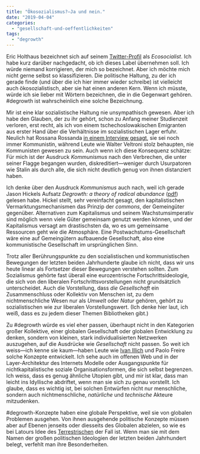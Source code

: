 ```yaml
---
title: "Ökosozialismus?–Ja und nein."
date: "2019-04-04"
categories: 
  - "gesellschaft-und-oeffentlichkeiten"
tags: 
  - "degrowth"
---
```


Eric Holthaus bezeichnet sich auf seinem [Twitter-Profil](https://twitter.com/ericholthaus?lang=de "Eric Holthaus (@EricHolthaus) | Twitter") als _Ecosocialist_. Ich habe kurz darüber nachgedacht, ob ich dieses Label übernehmen soll. Ich würde niemand korrigieren, der mich so bezeichnet. Aber ich möchte mich nicht gerne selbst so klassifizieren. Die politische Haltung, zu der ich gerade finde (und über die ich hier immer wieder schreibe) ist vielleicht auch ökosozialistisch, aber sie hat einen anderen Kern. Wenn ich müsste, würde ich sie lieber mit Wörtern bezeichnen, die in die Gegenwart gehören. #degrowth ist wahrscheinlich eine solche Bezeichnung.

Mir ist eine klar sozialistische Haltung nie unsympathisch gewesen. Aber ich habe den Glauben, der zu ihr gehört, schon zu Anfang meiner Studienzeit verloren, erst recht, als ich von einem tschechoslowakischen Emigranten aus erster Hand über die Verhältnisse im sozialistischen Lager erfuhr. Neulich hat Rossana Rossanda [in einem Interview gesagt](https://www.huffingtonpost.it/2018/10/31/rossana-rossanda-da-parigi-vedevo-salvini-in-tv-e-provavo-vergogna-la-sua-vittoria-e-colpa-nostra-e-un-prepotente-che-sa-quello-che-vuole_a_23576673/ "Rossana Rossanda: Da Parigi vedevo Salvini in tv e provavo vergogna. La sua vittoria è colpa nostra. È un prepotente, che sa quello che vuole | L’Huffington Post"), sie sei noch immer Kommunistin, während Leute wie Walter Veltroni stolz behaupten, nie Kommunisten gewesen zu sein. Auch wenn ich diese Konsequenz schätze: Für mich ist der Ausdruck _Kommunismus_ nach den Verbrechen, die unter seiner Flagge begangen wurden, diskreditiert—weniger durch Usurpatoren wie Stalin als durch alle, die sich nicht deutlich genug von ihnen distanziert haben.

Ich denke über den Ausdruck _Kommunismus_ auch nach, weil ich gerade Jason Hickels Aufsatz _Degrowth: a theory of radical abundance_ ([pdf](http://www.paecon.net/PAEReview/issue87/Hickel87.pdf "Degrowth: a theory of radical abundance")) gelesen habe. Hickel stellt, sehr vereinfacht gesagt, den kapitalistischen Vermarktungsmechanismen das Prinzip der _commons_, der Gemeingüter gegenüber. Alternativen zum Kapitalismus und seinem Wachstumsimperativ sind möglich wenn viele Güter gemeinsam genutzt werden können, und der Kapitalismus versagt am drastischsten da, wo es um gemeinsame Ressourcen geht wie die Atmosphäre. Eine Postwachstums-Gesellschaft wäre eine auf Gemeingütern aufbauende Gesellschaft, also eine kommunistische Gesellschaft im ursprünglichen Sinn.

Trotz aller Berührungspunkte zu den sozialistischen und kommunistischen Bewegungen der letzten beiden Jahrhunderte glaube ich nicht, dass wir uns heute linear als Fortsetzer dieser Bewegungen verstehen sollten. Zum Sozialismus gehörte fast überall eine eurozentrische Fortschrittsideologie, die sich von den liberalen Fortschrittsvorstellungen nicht grundsätzlich unterscheidet. Auch die Vorstellung, dass _die Gesellschaft_ ein Zusammenschluss oder Kollektiv von Menschen ist, zu dem nichtmenschliche Wesen nur als _Umwelt_ oder _Natur_ gehören, gehört zu sozialistischen wie zur liberalen Vorstellungswert. (Ich denke hier laut, ich weiß, dass es zu jedem dieser Themen Bibliotheken gibt.)

Zu #degrowth würde es viel eher passen, überhaupt nicht in den Kategorien großer Kollektive, einer globalen Gesellschaft oder globalen Entwicklung zu denken, sondern von kleinen, stark individualisierten Netzwerken auszugehen, auf die Ausdrücke wie _Gesellschaft_ nicht passen. So weit ich weiss—ich kenne sie kaum—haben Leute wie [Ivan Illich](https://www.liberation.fr/debats/2019/02/28/l-anarchisme-convivial-d-illich-seduit-ceux-qui-veulent-vivre-leur-autonomie-face-aux-institutions_1712214 "«L’anarchisme convivial d’Illich séduit ceux qui veulent vivre leur autonomie face aux institutions» - Libération") und Paolo Freire solche Konzepte entwickelt. Ich sehe auch im offenen Web und in der Layer-Architektur des Internets Modelle oder Ausgangspunkte für nichtkapitalistische soziale Organisationsformen, die sich selbst begrenzen. Ich weiss, dass es genug ähnliche Utopien gibt, und mir ist klar, dass man leicht ins Idyllische abdriftet, wenn man sie sich zu genau vorstellt. Ich glaube, dass es wichtig ist, bei solchen Entwürfen nicht nur menschliche, sondern auch nichtmenschliche, _natürliche_ und _technische_ Akteure mitzudenken.

#degrowth-Konzepte haben eine globale Perspektive, weil sie von globalen Problemen ausgehen. Von ihnen ausgehende politische Konzepte müssen aber auf Ebenen jenseits oder diesseits des Globalen abzielen, so wie es bei Latours Idee des [Terrestrischen](https://www.suhrkamp.de/buecher/das_terrestrische_manifest-bruno_latour_7362.html "Das terrestrische Manifest von Bruno Latour - Suhrkamp Insel Bücher Buchdetail") der Fall ist. Wenn man sie mit dem Namen der großen politischen Ideologien der letzten beiden Jahrhundert belegt, verfehlt man ihre Besonderheiten.

